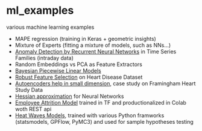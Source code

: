 # ml_examples
various machine learning examples

- MAPE regression (training in Keras + geometric insights)
- Mixture of Experts (fitting a mixture of models, such as NNs...)
- [Anomaly Detection by Recurrent Neural Networks](Temporal_AnomDetect_NNs.ipynb) in Time Series Families (intraday data)
- Random Embeddings vs PCA as Feature Extractors 
- [Bayesian Piecewise Linear Models](Bayes_PiecewiseLinModel.ipynb)
- [Robust Feature Selection](Predicting_HeartDisease.ipynb) on Heart Disease Dataset
- [Autoencoders help in small dimension](https://github.com/maciejskorski/ml_examples/blob/master/AutoEncoder_HeartDisease.ipynb), case study on Framingham Heart Study Data
- [Hessian approximation](https://github.com/maciejskorski/ml_examples/tree/master/approx_hessian) for Neural Networks 
- [Employee Attrition Model](https://github.com/maciejskorski/ml_examples/blob/master/EmployeeAttrition_TF.ipynb) trained in TF and productionalized in Colab woth REST api 
- [Heat Waves Models](https://github.com/maciejskorski/ml_examples/blob/master/HeatWaves_Models.ipynb), trained with various Python framworks (statsmodels, GPFlow, PyMC3) and used for sample hypotheses testing
